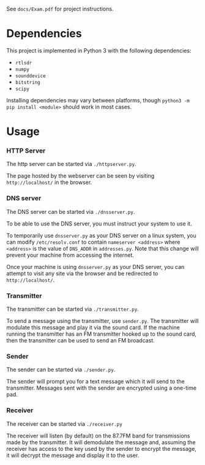 See `docs/Exam.pdf` for project instructions.

# Dependencies
This project is implemented in Python 3 with the following dependencies:

* `rtlsdr`
* `numpy`
* `sounddevice`
* `bitstring`
* `scipy`

Installing dependencies may vary between platforms, though 
`python3 -m pip install <module>` should work in most cases.

# Usage

### HTTP Server
The http server can be started via `./httpserver.py`.

The page hosted by the webserver can be seen by visiting `http://localhost/` in the browser.

### DNS server
The DNS server can be started via `./dnsserver.py`.

To be able to use the DNS server, you must instruct your system to use it.

To temporarily use `dnsserver.py` as your DNS server on a linux system, you can modify `/etc/resolv.conf` to contain `nameserver <address>` where `<address>` is the value of `DNS_ADDR` in `addresses.py`.
Note that this change will prevent your machine from accessing the internet.

Once your machine is using `dnsserver.py` as your DNS server, you can attempt to visit any site via
the browser and be redirected to `http://localhost/`.

### Transmitter
The transmitter can be started via `./transmitter.py`.

To send a message using the transmitter, use `sender.py`.
The transmitter will modulate this message and play it via the sound card.
If the machine running the transmitter has an FM transmitter hooked up to the sound card, then
the transmitter can be used to send an FM broadcast.

### Sender
The sender can be started via `./sender.py`.

The sender will prompt you for a text message which it will send to the transmitter.
Messages sent with the sender are encrypted using a one-time pad.

### Receiver
The receiver can be started via `./receiver.py`

The receiver will listen (by default) on the 87.7FM band for transmissions made by the transmitter.
It will demodulate the message and, assuming the receiver has access to the key used by the sender
to encrypt the message, it will decrypt the message and display it to the user.
